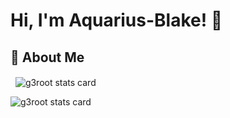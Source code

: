 # Hi, I'm Aquarius-Blake! 👋
## 🚀 About Me



<p>&nbsp;
<img align="center" src="https://github-readme-stats.vercel.app/api?username=g3root&show_icons=true&theme=default&title_color=000000&text_color=000000&bg_color=ffffff&hide_border=true" alt="g3root stats card" /></p>
<p>
<img align="center" src="https://github-readme-stats.vercel.app/api/top-langs?username=g3root&theme=default&title_color=000000&text_color=000000&bg_color=ffffff&hide_border=true&layout=compact" alt="g3root stats card" /></p>
